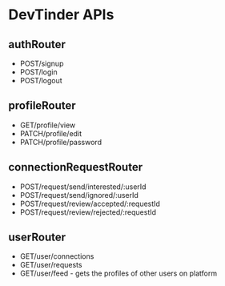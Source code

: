 # DevTinder APIs

## authRouter
- POST/signup
- POST/login
- POST/logout

## profileRouter
- GET/profile/view
- PATCH/profile/edit
- PATCH/profile/password

## connectionRequestRouter
- POST/request/send/interested/:userId
- POST/request/send/ignored/:userId
- POST/request/review/accepted/:requestId
- POST/request/review/rejected/:requestId

## userRouter
- GET/user/connections
- GET/user/requests
- GET/user/feed - gets the profiles of other users on platform


